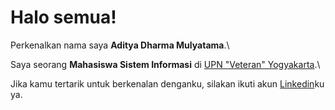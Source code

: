 # Halo semua! 

Perkenalkan nama saya **Aditya Dharma Mulyatama**.\

Saya seorang **Mahasiswa Sistem Informasi** di [UPN "Veteran" Yogyakarta](https://www.upnyk.ac.id/).\

Jika kamu tertarik untuk berkenalan denganku, silakan ikuti akun [Linkedin](https://www.linkedin.com/in/aditya-dharma-mulyatama-0b4853184/)ku ya.

